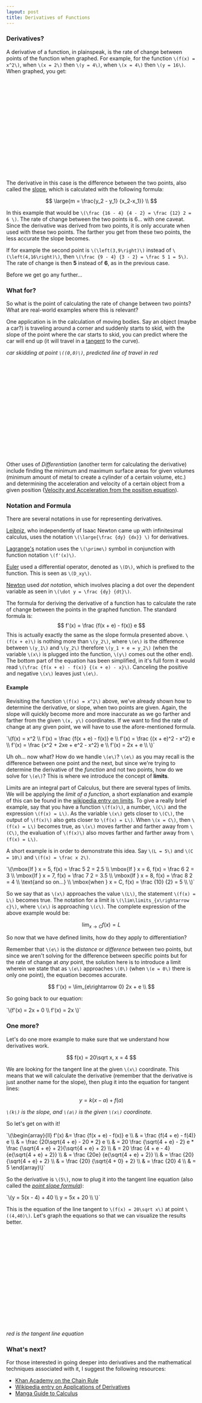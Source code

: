 ```yaml
---
layout: post
title: Derivatives of Functions
---
```

### Derivatives?
A derivative of a function, in plainspeak, is the rate of change between points of the function when graphed. For example, for the function `\(f(x) = x^2\)`, when `\(x = 2\)` then `\(y = 4\)`, when `\(x = 4\)` then `\(y = 16\)`. When graphed, you get:

<div id="box" class="jxgbox center-block" style="width:250px; height:250px"></div>
<script type="text/javascript">
 var board = JXG.JSXGraph.initBoard('box', {boundingbox: [-2, 20, 10, -2], axis:true});
 var p1 = board.create('point',[2, 4], {name: "2,4"});
 var p2 = board.create('point',[4, 16], {name: "4,16"});
 board.create('functiongraph', [function(x){return x*x;},-3,5]);
</script>

The derivative in this case is the difference between the two points, also called the [slope](http://www.purplemath.com/modules/slope.htm), which is calculated with the following formula:

$$
\large{m = \frac{y_2 - y_1} {x_2-x_1}} \\
$$

In this example that would be `\(\frac {16 - 4} {4 - 2} = \frac {12} 2 = 6 \)`. The rate of change between the two points is 6... with one caveat. Since the derivative was derived from two points, it is only accurate when used with these two points. The farther you get from these two points, the less accurate the slope becomes.

If for example the second point is `\(\left(3,9\right)\)` instead of `\(\left(4,16\right)\)`, then `\(\frac {9 - 4} {3 - 2} = \frac 5 1 = 5\)`. The rate of change is then **5** instead of **6**, as in the previous case.

Before we get go any further...

### What for?
So what is the point of calculating the rate of change between two points? What are real-world examples where this is relevant?

One application is in the calculation of moving bodies. Say an object (maybe a car?) is traveling around a corner and suddenly starts to skid, with the slope of the point where the car starts to skid, you can predict where the car will end up (it will travel in a [tangent](http://en.wikipedia.org/wiki/Tangent) to the curve).

*car skidding at point `\((0,0)\)`, predicted line of travel in red*

<div id="box2" class="jxgbox center-block" style="width:250px; height:250px"></div>
<script type="text/javascript">
 var board = JXG.JSXGraph.initBoard('box2', {boundingbox: [-5, 10, 5, -5], axis:true});
 var p1 = board.create('point', [0, 0]);
 board.create('functiongraph', [function(x){return x*x;},-3,5], {firstArrow:true});
 board.create('functiongraph', [function(x){return 0;}, 0,4],{strokeColor:'red', strokeWidth:3, dash:1, lastArrow:true});
</script>

Other uses of *Differentiation* (another term for calculating the derivative) include finding the minimum and maximum surface areas for given volumes (minimum amount of metal to create a cylinder of a certain volume, etc.) and determining the acceleration and velocity of a certain object from a given position ([Velocity and Acceleration from the position equation](http://www.jtaylor1142001.net/calcjat/Solutions/Diffapp1/DA1_1/avdiff.html)).

### Notation and Formula
There are several notations in use for representing derivatives.

[Leibniz](http://en.wikipedia.org/wiki/Gottfried_Wilhelm_Leibniz), who independently of Isaac Newton came up with infinitesimal calculus, uses the notation `\(\large{\frac {dy} {dx}} \)` for derivatives.

[Lagrange's](http://en.wikipedia.org/wiki/Joseph_Louis_Lagrange) notation uses the `\(\prime\)` symbol in conjunction with function notation `\(f'(x)\)`.

[Euler](http://en.wikipedia.org/wiki/Leonhard_Euler) used a differential operator, denoted as `\(D\)`, which is prefixed to the function. This is seen as `\(D_xy\)`.

[Newton](http://en.wikipedia.org/wiki/Isaac_Newton) used *dot notation*, which involves placing a dot over the dependent variable as seen in `\(\dot y = \frac {dy} {dt}\)`.

The formula for deriving the derivative of a function has to calculate the rate of change between the points in the graphed function. The standard formula is:
$$
f'(x) = \frac {f(x + e) - f(x)} e
$$
This is actually exactly the same as the slope formula presented above. `\(f(x + e)\)` is nothing more than `\(y_2\)`, where `\(e\)` is the difference between `\(y_1\)` and `\(y_2\)` therefore `\(y_1 + e = y_2\)` (when the variable `\(x\)` is plugged into the function, `\(y\)` comes out the other end). The bottom part of the equation has been simplified, in it's full form it would read `\(\frac {f(x + e) - f(x)} {(x + e) - x}\)`. Canceling the positive and negative `\(x\)` leaves just `\(e\)`.

#### Example
Revisiting the function `\(f(x) = x^2\)` above, we've already shown how to determine the derivative, or slope, when two points are given. Again, the slope will quickly become more and more inaccurate as we go farther and farther from the given `\(x, y\)` coordinates. If we want to find the rate of change at any given point, we will have to use the afore-mentioned formula.

<div>
`\(f(x) = x^2 \\
f'(x) = \frac {f(x + e) - f(x)} e \\
f'(x) = \frac {(x + e)^2 - x^2} e \\
f'(x) = \frac {x^2 + 2xe + e^2 - x^2} e \\
f'(x) = 2x + e \\
\)`
</div>

Uh oh... now what? How do we handle `\(e\)`? `\(e\)` as you may recall is the difference between one point and the next, but since we're trying to determine the derivative of the *function* and not two points, how do we solve for `\(e\)`? This is where we introduce the concept of **limits**.

Limits are an integral part of Calculus, but there are several types of limits. We will be applying the *limit of a function*, a short explanation and example of this can be found in the [wikipedia entry on limits](http://en.wikipedia.org/wiki/Limit_(mathematics)). To give a really brief example, say that you have a function `\(f(x)\)`, a number, `\(C\)` and the expression `\(f(x) = L\)`. As the variable `\(x\)` gets closer to `\(C\)`, the output of `\(f(x)\)` also gets closer to `\(f(x) = L\)`. When `\(x = C\)`, then `\(f(x) = L\)` becomes true, as `\(x\)` moves farther and farther away from `\(C\)`, the evaluation of `\(f(x)\)` also moves farther and farther away from `\(f(x) = L\)`.

A short example is in order to demonstrate this idea. Say `\(L = 5\)` and `\(C = 10\)` and `\(f(x) = \frac x 2\)`.

<div>
`\(\mbox{If } x = 5, f(x) = \frac 5 2 = 2.5 \\
\mbox{If } x = 6, f(x) = \frac 6 2 = 3 \\
\mbox{If } x = 7, f(x) = \frac 7 2 = 3.5 \\
\mbox{If } x = 8, f(x) = \frac 8 2 = 4 \\
\text{and so on...} \\
\mbox{when } x = C, f(x) = \frac {10} {2} = 5 \\
\)`
</div>

So we say that as `\(x\)` approaches the value `\(L\)`, the statement `\(f(x) = L\)` becomes true. The notation for a limit is `\(\lim\limits_{x\rightarrow c}\)`, where `\(x\)` is approaching `\(c\)`. The complete expression of the above example would be:

$$
\lim_{x\rightarrow C}f(x) = L
$$

So now that we have defined limits, how do they apply to differentiation?

Remember that `\(e\)` is the *distance* or *difference* between two points, but since we aren't solving for the difference between specific points but for the rate of change at *any* point, the solution here is to introduce a limit wherein we state that as `\(e\)` approaches `\(0\)` (when `\(e = 0\)` there is only one point), the equation becomes accurate.

$$
f'(x) = \lim_{e\rightarrow 0} 2x + e \\
$$

So going back to our equation:

<div>
`\(f'(x) = 2x + 0 \\
f'(x) = 2x
\)`
</div>

### One more?
Let's do one more example to make sure that we understand how derivatives work. 

$$
f(x) = 20\sqrt x, x = 4
$$

We are looking for the tangent line at the given `\(x\)` coordinate. This means that we will calculate the derivative (remember that the derivative is just another name for the slope), then plug it into the equation for tangent lines:

$$
y = k(x - a) + f(a)
$$

*`\(k\)` is the slope, and `\(a\)` is the given `\(x\)` coordinate.*

So let's get on with it!

<div>
`\(\begin{array}{ll}
f'(x) &= \frac {f(x + e) - f(x)} e \\
& = \frac {f(4 + e) - f(4)} e \\
& = \frac {20\sqrt{4 + e} - 20 * 2} e \\
& = 20 \frac {\sqrt{4 + e} - 2} e * \frac {\sqrt{4 + e} + 2}{\sqrt{4 + e} + 2} \\
& = 20 \frac {4 + e - 4} {e{\sqrt{4 + e} + 2}} \\
& = \frac {20e} {e{\sqrt{4 + e} + 2}} \\
& = \frac {20} {\sqrt{4 + e} + 2} \\
& = \frac {20} {\sqrt{4 + 0} + 2} \\
& = \frac {20} 4 \\
& = 5
\end{array}\)`
</div>

So the derivative is `\(5\)`, now to plug it into the tangent line equation (also called the *[point slope formula](http://en.wikipedia.org/wiki/Linear_equation#Point.E2.80.93slope_form)*):

<div>
`\(y = 5(x - 4) + 40 \\
y = 5x + 20 \\
\)`
</div>

This is the equation of the line tangent to `\(f(x) = 20\sqrt x\)` at point `\((4,40)\)`. Let's graph the equations so that we can visualize the results better.

<div id="box3" class="jxgbox center-block" style="width:250px; height:250px"></div>
<script type="text/javascript">
 var board = JXG.JSXGraph.initBoard('box3', {boundingbox: [-1, 80, 20, -1], axis:true});
 var p1 = board.create('point', [4, 40], {name:"4,40"});
 board.create('functiongraph', [function(x){return 20*(Math.sqrt(x));},0,10],{lastArrow:true});
 board.create('functiongraph', [function(x){return 5*x+20;}, 0,10],{strokeColor:'red', strokeWidth:3, dash:1, lastArrow:true,});
</script>

*red is the tangent line equation*

### What's next?
For those interested in going deeper into derivatives and the mathematical techniques associated with it, I suggest the following resources:

* [Khan Academy on the Chain Rule](http://www.khanacademy.org/math/calculus/v/the-chain-rule)
* [Wikipedia entry on Applications of Derivatives](http://en.wikipedia.org/wiki/Differential_calculus#Applications_of_derivatives)
* [Manga Guide to Calculus](http://nostarch.com/mg_calculus.htm)
